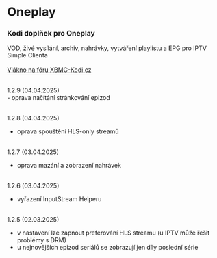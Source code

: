 <h1>Oneplay</h1>
<p>
<h3>Kodi doplňek pro Oneplay</h3>
<p>
VOD, živé vysílání, archiv, nahrávky, vytváření playlistu a EPG pro IPTV Simple Clienta<br><br>
<a href="https://www.xbmc-kodi.cz/prispevek-oneplay">Vlákno na fóru XBMC-Kodi.cz</a><br><br>
</p>
<p>
1.2.9 (04.04.2025)<br>
- oprava načítání stránkování epizod<br><br>

1.2.8 (04.04.2025)<br>
- oprava spouštění HLS-only streamů<br><br>

1.2.7 (03.04.2025)<br>
- oprava mazání a zobrazení nahrávek<br><br>

1.2.6 (03.04.2025)<br>
- vyřazení InputStream Helperu<br><br>

1.2.5 (02.03.2025)<br>
- v nastavení lze zapnout preferování HLS streamu (u IPTV může řešit problémy s DRM)<br>
- u nejnovějších epizod seriálů se zobrazují jen díly poslední série<br><br>
</p>
